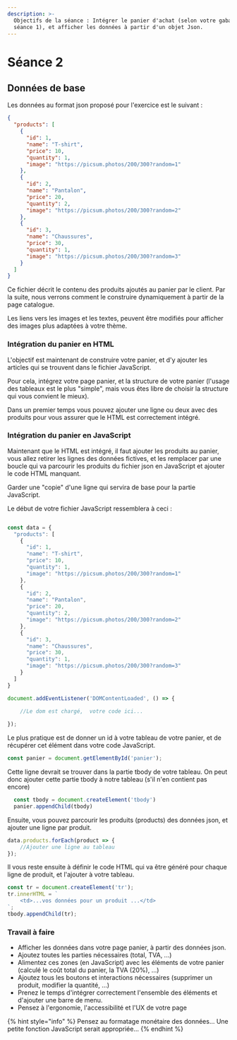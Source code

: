 ```yaml
---
description: >-
  Objectifs de la séance : Intégrer le panier d'achat (selon votre gabarit de la
  séance 1), et afficher les données à partir d'un objet Json.
---
```


# Séance 2

## Données de base

Les données au format json proposé pour l'exercice est le suivant :

```json
{
  "products": [
    {
      "id": 1,
      "name": "T-shirt",
      "price": 10,
      "quantity": 1,
      "image": "https://picsum.photos/200/300?random=1"
    },
    {
      "id": 2,
      "name": "Pantalon",
      "price": 20,
      "quantity": 2,
      "image": "https://picsum.photos/200/300?random=2"
    },
    {
      "id": 3,
      "name": "Chaussures",
      "price": 30,
      "quantity": 1,
      "image": "https://picsum.photos/200/300?random=3"
    }
  ]
}
```

Ce fichier décrit le contenu des produits ajoutés au panier par le client. Par la suite, nous verrons comment le construire dynamiquement à partir de la page catalogue.

Les liens vers les images et les textes, peuvent être modifiés pour afficher des images plus adaptées à votre thème.

### Intégration du panier en HTML

L'objectif est maintenant de construire votre panier, et d'y ajouter les articles qui se trouvent dans le fichier JavaScript.

Pour cela, intégrez votre page panier, et la structure de votre panier (l'usage des tableaux est le plus "simple", mais vous êtes libre de choisir la structure qui vous convient le mieux).

Dans un premier temps vous pouvez ajouter une ligne ou deux avec des produits pour vous assurer que le HTML est correctement intégré.

### Intégration du panier en JavaScript

Maintenant que le HTML est intégré, il faut ajouter les produits au panier, vous allez retirer les lignes des données fictives, et les remplacer par une boucle qui va parcourir les produits du fichier json en JavaScript et ajouter le code HTML manquant.

Garder une "copie" d'une ligne qui servira de base pour la partie JavaScript.

Le début de votre fichier JavaScript ressemblera à ceci :

```js

const data = {
  "products": [
    {
      "id": 1,
      "name": "T-shirt",
      "price": 10,
      "quantity": 1,
      "image": "https://picsum.photos/200/300?random=1"
    },
    {
      "id": 2,
      "name": "Pantalon",
      "price": 20,
      "quantity": 2,
      "image": "https://picsum.photos/200/300?random=2"
    },
    {
      "id": 3,
      "name": "Chaussures",
      "price": 30,
      "quantity": 1,
      "image": "https://picsum.photos/200/300?random=3"
    }
  ]
}

document.addEventListener('DOMContentLoaded', () => {

    //Le dom est chargé,  votre code ici...
    
});
```

Le plus pratique est de donner un id à votre tableau de votre panier, et de récupérer cet élément dans votre code JavaScript.

```js
const panier = document.getElementById('panier');
```

Cette ligne devrait se trouver dans la partie tbody de votre tableau. On peut donc ajouter cette partie tbody à notre tableau (s'il n'en contient pas encore)

```js
  const tbody = document.createElement('tbody')
  panier.appendChild(tbody)
```

Ensuite, vous pouvez parcourir les produits (products) des données json, et ajouter une ligne par produit.

```js
data.products.forEach(product => {
    //Ajouter une ligne au tableau
});
```

Il vous reste ensuite à définir le code HTML qui va être généré pour chaque ligne de produit, et l'ajouter à votre tableau.

```js
const tr = document.createElement('tr');
tr.innerHTML = `
    <td>...vos données pour un produit ...</td>
`;
tbody.appendChild(tr);
```

### Travail à faire

* Afficher les données dans votre page panier, à partir des données json.
* Ajoutez toutes les parties nécessaires (total, TVA, ...)
* Alimentez ces zones (en JavaScript) avec les éléments de votre panier (calculé le coût total du panier, la TVA (20%), ...)
* Ajoutez tous les boutons et interactions nécessaires (supprimer un produit, modifier la quantité, ...)
* Prenez le temps d'intégrer correctement l'ensemble des éléments et d'ajouter une barre de menu.
* Pensez à l'ergonomie, l'accessibilité et l'UX de votre page

{% hint style="info" %}
Pensez au formatage monétaire des données... Une petite fonction JavaScript serait appropriée...
{% endhint %}

